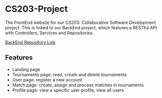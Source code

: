 # CS203-Project
The FrontEnd website for our CS203: Collaborative Software Development project. This is linked to our BackEnd project, which features a RESTful API with Controllers, Services and Repositories.

[BackEnd Repository Link](https://github.com/reiwening/Knight2MeetYouGitHub)

## Features

- Landing page
- Tournaments page: read, create and delete tournaments
- User page: register a new account
- Match page: create, assign and process matches in tournaments
- Profile page: view a specific user profile, view all users